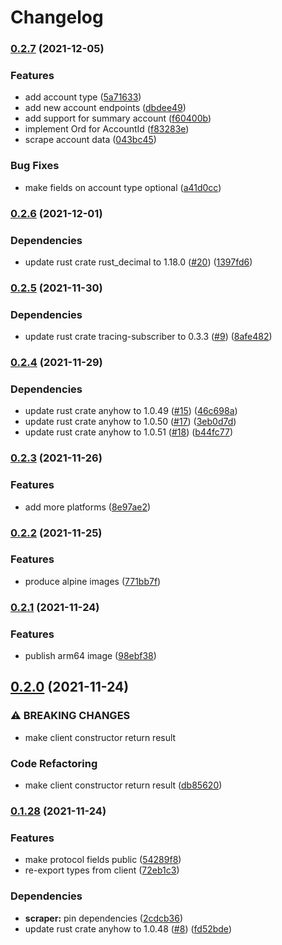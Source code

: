 # Changelog

### [0.2.7](https://www.github.com/YoloDev/3commas-rs/compare/ghcr.io/yolodev/three-commas-scraper-v0.2.6...ghcr.io/yolodev/three-commas-scraper-v0.2.7) (2021-12-05)


### Features

* add account type ([5a71633](https://www.github.com/YoloDev/3commas-rs/commit/5a7163398c99b42d53b4c43c78f209e1ce399c33))
* add new account endpoints ([dbdee49](https://www.github.com/YoloDev/3commas-rs/commit/dbdee49afc5ce57556aadc797ede357ae39810fd))
* add support for summary account ([f60400b](https://www.github.com/YoloDev/3commas-rs/commit/f60400be360825456d10ebfe999ffdf717031e49))
* implement Ord for AccountId ([f83283e](https://www.github.com/YoloDev/3commas-rs/commit/f83283e1bc377ac614ef4403e2291de4905582c7))
* scrape account data ([043bc45](https://www.github.com/YoloDev/3commas-rs/commit/043bc45bf8d9be4babf52843b0b0de59a7638884))


### Bug Fixes

* make fields on account type optional ([a41d0cc](https://www.github.com/YoloDev/3commas-rs/commit/a41d0cc847e8b2915276026c60b3be4dc9188fbe))

### [0.2.6](https://www.github.com/YoloDev/3commas-rs/compare/ghcr.io/yolodev/three-commas-scraper-v0.2.5...ghcr.io/yolodev/three-commas-scraper-v0.2.6) (2021-12-01)


### Dependencies

* update rust crate rust_decimal to 1.18.0 ([#20](https://www.github.com/YoloDev/3commas-rs/issues/20)) ([1397fd6](https://www.github.com/YoloDev/3commas-rs/commit/1397fd64ac6b94754cad079979d2aa8e8624c05d))

### [0.2.5](https://www.github.com/YoloDev/3commas-rs/compare/ghcr.io/yolodev/three-commas-scraper-v0.2.4...ghcr.io/yolodev/three-commas-scraper-v0.2.5) (2021-11-30)


### Dependencies

* update rust crate tracing-subscriber to 0.3.3 ([#9](https://www.github.com/YoloDev/3commas-rs/issues/9)) ([8afe482](https://www.github.com/YoloDev/3commas-rs/commit/8afe48291a8bf9e7aca9a29c9f8ad6dc21f37d7c))

### [0.2.4](https://www.github.com/YoloDev/3commas-rs/compare/ghcr.io/yolodev/three-commas-scraper-v0.2.3...ghcr.io/yolodev/three-commas-scraper-v0.2.4) (2021-11-29)


### Dependencies

* update rust crate anyhow to 1.0.49 ([#15](https://www.github.com/YoloDev/3commas-rs/issues/15)) ([46c698a](https://www.github.com/YoloDev/3commas-rs/commit/46c698a26f662b1f88b7e8c86d269d66d232a99d))
* update rust crate anyhow to 1.0.50 ([#17](https://www.github.com/YoloDev/3commas-rs/issues/17)) ([3eb0d7d](https://www.github.com/YoloDev/3commas-rs/commit/3eb0d7da558aee98b44bcae3e1c56a8729497695))
* update rust crate anyhow to 1.0.51 ([#18](https://www.github.com/YoloDev/3commas-rs/issues/18)) ([b44fc77](https://www.github.com/YoloDev/3commas-rs/commit/b44fc77e783ba3b308c2a092003f5dd439d55f43))

### [0.2.3](https://www.github.com/YoloDev/3commas-rs/compare/ghcr.io/yolodev/three-commas-scraper-v0.2.2...ghcr.io/yolodev/three-commas-scraper-v0.2.3) (2021-11-26)


### Features

* add more platforms ([8e97ae2](https://www.github.com/YoloDev/3commas-rs/commit/8e97ae2d0dd2c5faeeb565af4753f2ba1c780aee))

### [0.2.2](https://www.github.com/YoloDev/3commas-rs/compare/ghcr.io/yolodev/3commas-scraper-v0.2.1...ghcr.io/yolodev/3commas-scraper-v0.2.2) (2021-11-25)


### Features

* produce alpine images ([771bb7f](https://www.github.com/YoloDev/3commas-rs/commit/771bb7f7bc5834970e6290e45e20a9a348702df7))

### [0.2.1](https://www.github.com/YoloDev/3commas-rs/compare/ghcr.io/yolodev/3commas-scraper-v0.2.0...ghcr.io/yolodev/3commas-scraper-v0.2.1) (2021-11-24)


### Features

* publish arm64 image ([98ebf38](https://www.github.com/YoloDev/3commas-rs/commit/98ebf38c824ff2c190a2e0f4db845fa3170a18e9))

## [0.2.0](https://www.github.com/YoloDev/3commas-rs/compare/ghcr.io/yolodev/3commas-scraper-v0.1.28...ghcr.io/yolodev/3commas-scraper-v0.2.0) (2021-11-24)


### ⚠ BREAKING CHANGES

* make client constructor return result

### Code Refactoring

* make client constructor return result ([db85620](https://www.github.com/YoloDev/3commas-rs/commit/db85620972aecf0f2d5e0a775bda33185e83cf26))

### [0.1.28](https://www.github.com/YoloDev/3commas-rs/compare/ghcr.io/yolodev/3commas-scraper-v0.1.27...ghcr.io/yolodev/3commas-scraper-v0.1.28) (2021-11-24)


### Features

* make protocol fields public ([54289f8](https://www.github.com/YoloDev/3commas-rs/commit/54289f881d2398723f6a6d1128b861f317b85f92))
* re-export types from client ([72eb1c3](https://www.github.com/YoloDev/3commas-rs/commit/72eb1c317bee475dde9394dec1f9f400022a0acc))


### Dependencies

* **scraper:** pin dependencies ([2cdcb36](https://www.github.com/YoloDev/3commas-rs/commit/2cdcb36acc8ae4ccab097588644df44b36bd0319))
* update rust crate anyhow to 1.0.48 ([#8](https://www.github.com/YoloDev/3commas-rs/issues/8)) ([fd52bde](https://www.github.com/YoloDev/3commas-rs/commit/fd52bde57730e8627ec518a33f40db7c73d80e6d))

